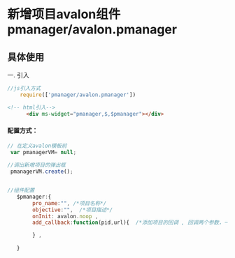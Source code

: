 # 新增项目avalon组件   pmanager/avalon.pmanager



## 具体使用

一. 引入
````js
//js引入方式
    require(['pmanager/avalon.pmanager'])
````
````html
<!-- html引入-->
      <div ms-widget="pmanager,$,$pmanager"></div>
````
#### 配置方式：
````js
// 在定义avalon模板前 
 var pmanagerVM= null;
 
//调出新增项目的弹出框
 pmanagerVM.create();


//组件配置
   $pmanager:{
        pro_name:"", /*项目名称*/   
        objective:"",  /*项目描述*/
        onInit: avalon.noop ,
        add_callback:function(pid,url){  /*添加项目的回调 , 回调两个参数，一个是项目pid，一个项目的详情页面url*/

        } , 
       
   }
````




